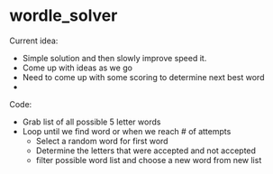 # wordle_solver

Current idea:
- Simple solution and then slowly improve speed it.
- Come up with ideas as we go
- Need to come up with some scoring to determine next best word
- 

Code: 
- Grab list of all possible 5 letter words
- Loop until we find word or when we reach # of attempts
    - Select a random word for first word
    - Determine the letters that were accepted and not accepted
    - filter possible word list and choose a new word from new list